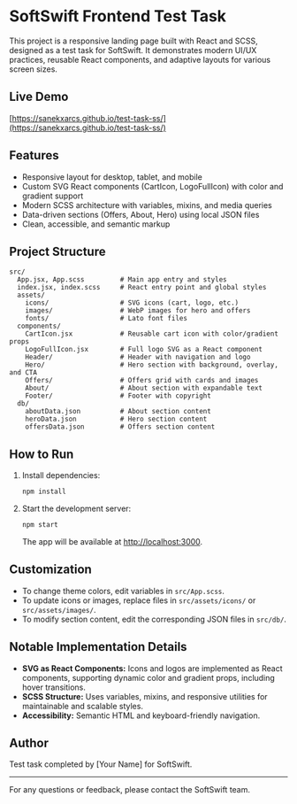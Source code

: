 # SoftSwift Frontend Test Task

This project is a responsive landing page built with React and SCSS, designed as a test task for SoftSwift. It demonstrates modern UI/UX practices, reusable React components, and adaptive layouts for various screen sizes.

## Live Demo

[https://sanekxarcs.github.io/test-task-ss/](https://sanekxarcs.github.io/test-task-ss/)

## Features

- Responsive layout for desktop, tablet, and mobile
- Custom SVG React components (CartIcon, LogoFullIcon) with color and gradient support
- Modern SCSS architecture with variables, mixins, and media queries
- Data-driven sections (Offers, About, Hero) using local JSON files
- Clean, accessible, and semantic markup

## Project Structure

```
src/
  App.jsx, App.scss         # Main app entry and styles
  index.jsx, index.scss     # React entry point and global styles
  assets/
    icons/                  # SVG icons (cart, logo, etc.)
    images/                 # WebP images for hero and offers
    fonts/                  # Lato font files
  components/
    CartIcon.jsx            # Reusable cart icon with color/gradient props
    LogoFullIcon.jsx        # Full logo SVG as a React component
    Header/                 # Header with navigation and logo
    Hero/                   # Hero section with background, overlay, and CTA
    Offers/                 # Offers grid with cards and images
    About/                  # About section with expandable text
    Footer/                 # Footer with copyright
  db/
    aboutData.json          # About section content
    heroData.json           # Hero section content
    offersData.json         # Offers section content
```

## How to Run

1. Install dependencies:
   ```sh
   npm install
   ```
2. Start the development server:
   ```sh
   npm start
   ```
   The app will be available at [http://localhost:3000](http://localhost:3000).

## Customization

- To change theme colors, edit variables in `src/App.scss`.
- To update icons or images, replace files in `src/assets/icons/` or `src/assets/images/`.
- To modify section content, edit the corresponding JSON files in `src/db/`.

## Notable Implementation Details

- **SVG as React Components:** Icons and logos are implemented as React components, supporting dynamic color and gradient props, including hover transitions.
- **SCSS Structure:** Uses variables, mixins, and responsive utilities for maintainable and scalable styles.
- **Accessibility:** Semantic HTML and keyboard-friendly navigation.

## Author

Test task completed by [Your Name] for SoftSwift.

---

For any questions or feedback, please contact the SoftSwift team.
